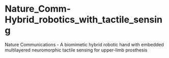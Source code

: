 # Nature_Comm-Hybrid_robotics_with_tactile_sensing
Nature Communications - A biomimetic hybrid robotic hand with embedded multilayered neuromorphic tactile sensing for upper-limb prosthesis
